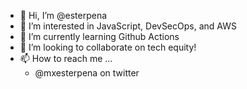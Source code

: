 - 👋 Hi, I’m @esterpena
- 👀 I’m interested in JavaScript, DevSecOps, and AWS
- 🌱 I’m currently learning Github Actions
- 💞️ I’m looking to collaborate on tech equity! 
- 📫 How to reach me ...
  - @mxesterpena on twitter 

<!---
esterpena/esterpena is a ✨ special ✨ repository because its `README.md` (this file) appears on your GitHub profile.
You can click the Preview link to take a look at your changes.
--->
